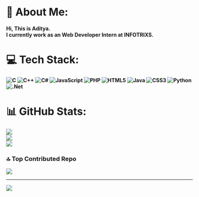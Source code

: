 # 💫 About Me:
<b>Hi, This is Aditya<b>.<br>I currently work as an Web Developer Intern at INFOTRIXS.


# 💻 Tech Stack:
![C](https://img.shields.io/badge/c-%2300599C.svg?style=for-the-badge&logo=c&logoColor=white) ![C++](https://img.shields.io/badge/c++-%2300599C.svg?style=for-the-badge&logo=c%2B%2B&logoColor=white) ![C#](https://img.shields.io/badge/c%23-%23239120.svg?style=for-the-badge&logo=c-sharp&logoColor=white) ![JavaScript](https://img.shields.io/badge/javascript-%23323330.svg?style=for-the-badge&logo=javascript&logoColor=%23F7DF1E) ![PHP](https://img.shields.io/badge/php-%23777BB4.svg?style=for-the-badge&logo=php&logoColor=white) ![HTML5](https://img.shields.io/badge/html5-%23E34F26.svg?style=for-the-badge&logo=html5&logoColor=white) ![Java](https://img.shields.io/badge/java-%23ED8B00.svg?style=for-the-badge&logo=java&logoColor=white) ![CSS3](https://img.shields.io/badge/css3-%231572B6.svg?style=for-the-badge&logo=css3&logoColor=white) ![Python](https://img.shields.io/badge/python-3670A0?style=for-the-badge&logo=python&logoColor=ffdd54) ![.Net](https://img.shields.io/badge/.NET-5C2D91?style=for-the-badge&logo=.net&logoColor=white)
# 📊 GitHub Stats:
![](https://github-readme-stats.vercel.app/api?username=Aditya-stark&theme=dark&hide_border=true&include_all_commits=true&count_private=true)<br/>
![](https://github-readme-streak-stats.herokuapp.com/?user=Aditya-stark&theme=dark&hide_border=true)<br/>
![](https://github-readme-stats.vercel.app/api/top-langs/?username=Aditya-stark&theme=dark&hide_border=true&include_all_commits=true&count_private=true&layout=compact)

### 🔝 Top Contributed Repo
![](https://github-contributor-stats.vercel.app/api?username=Aditya-stark&limit=5&theme=dark&combine_all_yearly_contributions=true)

---
[![](https://visitcount.itsvg.in/api?id=Aditya-stark&icon=0&color=0)](https://visitcount.itsvg.in)

<!-- Proudly created with GPRM ( https://gprm.itsvg.in ) -->
